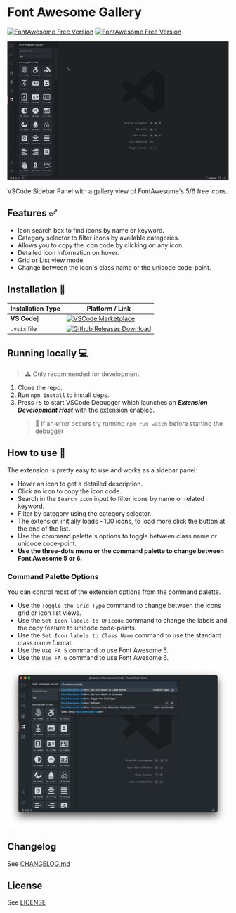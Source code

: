 # Font Awesome Gallery

[![FontAwesome Free Version](https://img.shields.io/badge/Font%20Awesome%20Version-5.15.4%20Free-orange)](https://fontawesome.com/download)
[![FontAwesome Free Version](https://img.shields.io/badge/Font%20Awesome%20Version-6.1.0%20Free-blue)](https://fontawesome.com/download)

![Demo Image](/media/github/fag-demo.gif)

VSCode Sidebar Panel with a gallery view of FontAwesome's 5/6 free icons.

## Features ✅

- Icon search box to find icons by name or keyword.
- Category selector to filter icons by available categories.
- Allows you to copy the icon code by clicking on any icon.
- Detailed icon information on hover.
- Grid or List view mode.
- Change between the icon's class name or the unicode code-point.

## Installation 💾

| Installation Type | Platform / Link                                                                                                                                                                       |
| ----------------- | ------------------------------------------------------------------------------------------------------------------------------------------------------------------------------------- |
| **VS Code**]      | [![VSCode Marketplace](https://img.shields.io/badge/VSCode%20Marketplace-v0.0.7-orange)](https://marketplace.visualstudio.com/items?itemName=tomasvergara.vscode-fontawesome-gallery) |
| `.vsix` file      | [![Github Releases Download](https://img.shields.io/badge/Releases%20Github-v0.0.7-orange)](https://github.com/TOMIVERGARA/vscode-fontawesome-gallery/releases)                       |

## Running locally 💻

> ⚠️ Only recommended for development.

1. Clone the repo.
2. Run `npm install` to install deps.
3. Press `F5` to start VSCode Debugger which launches an **_Extension Development Host_** with the extension enabled.
   > 🙋 If an error occurs try running `npm run watch` before starting the debugger

## How to use 🧐

The extension is pretty easy to use and works as a sidebar panel:

- Hover an icon to get a detailed description.
- Click an icon to copy the icon code.
- Search in the `Search icon` input to filter icons by name or related keyword.
- Filter by category using the category selector.
- The extension initially loads ~100 icons, to load more click the button at the end of the list.
- Use the command palette's options to toggle between class name or unicode code-point.
- **Use the three-dots menu or the command palette to change between Font Awesome 5 or 6.**

### Command Palette Options

You can control most of the extension options from the command palette.

- Use the `Toggle the Grid Type` command to change between the icons grid or icon list views.
- Use the `Set Icon labels to Unicode` command to change the labels and the copy feature to unicode code-points.
- Use the `Set Icon labels to Class Name` command to use the standard class name format.
- Use the `Use FA 5` command to use Font Awesome 5.
- Use the `Use FA 6` command to use Font Awesome 6.

![Command Palette menu](media/github/fag-command-palette.png)

## Changelog

See [CHANGELOG.md](https://github.com/TOMIVERGARA/vscode-fontawesome-gallery/blob/deb/CHANGELOG.md)

## License

See [LICENSE](https://github.com/TOMIVERGARA/vscode-fontawesome-gallery/blob/dev/LICENCE)
